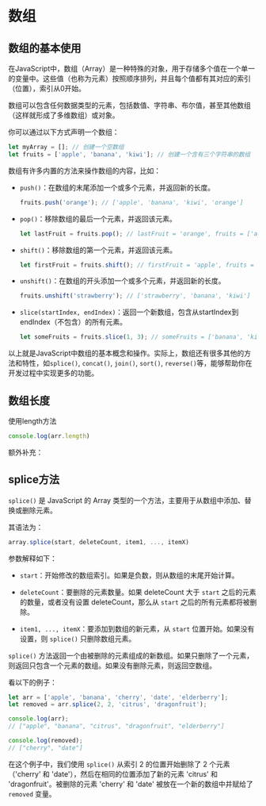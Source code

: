 # 数组

## 数组的基本使用

在JavaScript中，数组（Array）是一种特殊的对象，用于存储多个值在一个单一的变量中。这些值（也称为元素）按照顺序排列，并且每个值都有其对应的索引（位置），索引从0开始。

数组可以包含任何数据类型的元素，包括数值、字符串、布尔值，甚至其他数组（这样就形成了多维数组）或对象。

你可以通过以下方式声明一个数组：

```javascript
let myArray = []; // 创建一个空数组
let fruits = ['apple', 'banana', 'kiwi']; // 创建一个含有三个字符串的数组
``` 

数组有许多内置的方法来操作数组的内容，比如：

- `push()`：在数组的末尾添加一个或多个元素，并返回新的长度。
    ```javascript
    fruits.push('orange'); // ['apple', 'banana', 'kiwi', 'orange']
    ```
- `pop()`：移除数组的最后一个元素，并返回该元素。
    ```javascript
    let lastFruit = fruits.pop(); // lastFruit = 'orange', fruits = ['apple', 'banana', 'kiwi']
    ```
- `shift()`：移除数组的第一个元素，并返回该元素。
    ```javascript
    let firstFruit = fruits.shift(); // firstFruit = 'apple', fruits = ['banana', 'kiwi']
    ```
- `unshift()`：在数组的开头添加一个或多个元素，并返回新的长度。
    ```javascript
    fruits.unshift('strawberry'); // ['strawberry', 'banana', 'kiwi']
    ```
- `slice(startIndex, endIndex)`：返回一个新数组，包含从startIndex到endIndex（不包含）的所有元素。
    ```javascript
    let someFruits = fruits.slice(1, 3); // someFruits = ['banana', 'kiwi'], fruits remains unchanged
    ```
以上就是JavaScript中数组的基本概念和操作。实际上，数组还有很多其他的方法和特性，如`splice()`, `concat()`, `join()`, `sort()`, `reverse()`等，能够帮助你在开发过程中实现更多的功能。


## 数组长度

使用length方法

```js
console.log(arr.length)
```


额外补充：

## splice方法

`splice()` 是 JavaScript 的 Array 类型的一个方法，主要用于从数组中添加、替换或删除元素。

其语法为：

```javascript
array.splice(start, deleteCount, item1, ..., itemX)
```

参数解释如下： 

- `start`：开始修改的数组索引。如果是负数，则从数组的末尾开始计算。

- `deleteCount`：要删除的元素数量。如果 deleteCount 大于 `start` 之后的元素的数量，或者没有设置 deleteCount，那么从 `start` 之后的所有元素都将被删除。

- `item1, ..., itemX`：要添加到数组的新元素，从 `start` 位置开始。如果没有设置，则 `splice()` 只删除数组元素。

`splice()` 方法返回一个由被删除的元素组成的新数组。如果只删除了一个元素，则返回只包含一个元素的数组。如果没有删除元素，则返回空数组。

看以下的例子：

```javascript
let arr = ['apple', 'banana', 'cherry', 'date', 'elderberry'];
let removed = arr.splice(2, 2, 'citrus', 'dragonfruit');

console.log(arr);
// ["apple", "banana", "citrus", "dragonfruit", "elderberry"]

console.log(removed);
// ["cherry", "date"]
```

在这个例子中，我们使用 `splice()` 从索引 2 的位置开始删除了 2 个元素（'cherry' 和 'date'），然后在相同的位置添加了新的元素 'citrus' 和 'dragonfruit'。被删除的元素 'cherry' 和 'date' 被放在一个新的数组中并赋给了 `removed` 变量。